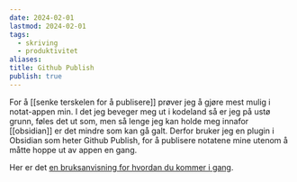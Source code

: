 ```yaml
---
date: 2024-02-01
lastmod: 2024-02-01
tags:
  - skriving
  - produktivitet
aliases: 
title: Github Publish
publish: true
---
```

For å [[senke terskelen for å publisere]] prøver jeg å gjøre mest mulig i notat-appen min. I det jeg beveger meg ut i kodeland så er jeg på ustø grunn, føles det ut som, men så lenge jeg kan holde meg innafor [[obsidian]] er det mindre som kan gå galt. Derfor bruker jeg en plugin i Obsidian som heter Github Publish, for å publisere notatene mine utenom å måtte hoppe ut av appen en gang.

Her er det [en bruksanvisning for hvordan du kommer i gang](https://flowerbed.bluerose.garden/Using-Quartz-&-Github-Publisher).
